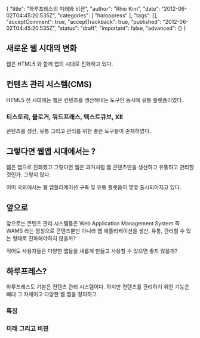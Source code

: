 {
    "title": "하루프레스의 미래와 비젼",
    "author": "Rhio Kim",
    "date": "2012-06-02T04:45:20.535Z",
    "categories": [
        "haroopress"
    ],
    "tags": [],
    "acceptComment": true,
    "acceptTrackback": true,
    "published": "2012-06-02T04:45:20.535Z",
    "status": "draft",
    "important": false,
    "advanced": {}
}

## 새로운 웹 시대의 변화
웹은 HTML5 와 함께 앱의 시대로 진화하고 있다.

## 컨텐츠 관리 시스템(CMS)
HTML5 전 시대에는 웹은 컨텐츠를 생산해내는 도구인 동시에 유통 플랫폼이였다.

### 티스토리, 블로거, 워드프래스, 텍스트큐브, XE
콘텐츠를 생산, 유통 그리고 관리를 위한 좋은 도구들이 존재하였다.

## 그렇다면 웹앱 시대에서는 ?
웹은 앱으로 진화했고 그렇다면 웹은 과거처럼 웹 콘텐츠만을 생산하고 유통하고 관리할 것인가.
그렇지 않다.

이미 국외에서는 웹 앱플리케이션 구축 및 유통 플랫폼이 몇몇 출시되어지고 있다.

## 앞으로
앞으로는 콘텐츠 관리 시스템들은 Web Application Management System 즉 WAMS 라는 명칭으로
콘텐츠뿐만 아니라 웹 애플리케이션을 생산, 유통, 관리할 수 있는 형태로 진화해야하지 않을까?

적어도 사용자들은 다양한 앱들을 새롭게 만들고 사용할 수 있으면 좋지 않을까?

## 하루프레스?
하루프레스도 기본은 컨텐츠 관리 시스템이다. 하지만 컨텐츠를 관리하기 위한 기능은 뼈대 그 자체이고 다양한 웹 앱을 정의하고 

### 특징

### 미래 그리고 비젼